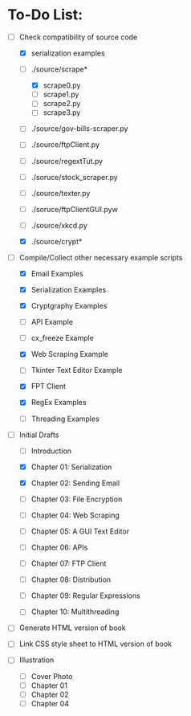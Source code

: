 # To-Do List:

- [ ] Check compatibility of source code
  - [x] serialization examples
  - [ ] ./source/scrape\*
    - [x] scrape0.py
    - [ ] scrape1.py
    - [ ] scrape2.py
    - [ ] scrape3.py
  - [ ] ./source/gov-bills-scraper.py
  - [ ] ./source/ftpClient.py
  - [ ] ./source/regextTut.py
  - [ ] ./soruce/stock\_scraper.py
  - [ ] ./source/texter.py
  - [ ] ./soruce/ftpClientGUI.pyw
  - [ ] ./source/xkcd.py
  - [x] ./source/crypt\*


- [ ] Compile/Collect other necessary example
  scripts
  - [x] Email Examples
  - [x] Serialization Examples
  - [x] Cryptgraphy Examples
  - [ ] API Example
  - [ ] cx\_freeze Example
  - [x] Web Scraping Example
  - [ ] Tkinter Text Editor Example
  - [x] FPT Client
  - [x] RegEx Examples
  - [ ] Threading Examples


- [ ] Initial Drafts
  - [ ] Introduction
  - [x] Chapter 01: Serialization
  - [x] Chapter 02: Sending Email
  - [ ] Chapter 03: File Encryption
  - [ ] Chapter 04: Web Scraping
  - [ ] Chapter 05: A GUI Text Editor
  - [ ] Chapter 06: APIs
  - [ ] Chapter 07: FTP Client
  - [ ] Chapter 08: Distribution
  - [ ] Chapter 09: Regular Expressions
  - [ ] Chapter 10: Multithreading


- [ ] Generate HTML version of book
- [ ] Link CSS style sheet to HTML version of book


- [ ] Illustration
  - [ ] Cover Photo
  - [ ] Chapter 01
  - [ ] Chapter 02
  - [ ] Chapter 04
